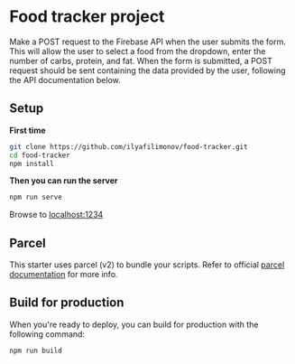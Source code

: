 # Food tracker project

Make a POST request to the Firebase API when the user submits the form. This will allow the user to select a food from the dropdown, enter the number of carbs, protein, and fat. When the form is submitted, a POST request should be sent containing the data provided by the user, following the API documentation below.

## Setup

**First time**

```bash
git clone https://github.com/ilyafilimonov/food-tracker.git
cd food-tracker
npm install
```

**Then you can run the server**

```bash
npm run serve
```

Browse to [localhost:1234](http://localhost:1234)

## Parcel

This starter uses parcel (v2) to bundle your scripts. Refer to official [parcel documentation](https://parceljs.org/) for more info.

## Build for production

When you're ready to deploy, you can build for production with the following command:

```bash
npm run build
```
